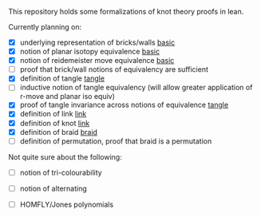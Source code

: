 This repository holds some formalizations of knot theory proofs in lean.

Currently planning on:

- [x] underlying representation of bricks/walls [basic]
- [x] notion of planar isotopy equivalence [basic]
- [x] notion of reidemeister move equivalence [basic]
- [ ] proof that brick/wall notions of equivalency are sufficient
- [x] definition of tangle [tangle]
- [ ] inductive notion of tangle equivalency (will allow greater application of r-move and planar iso equiv)
- [x] proof of tangle invariance across notions of equivalence [tangle]
- [x] definition of link [link]
- [x] definition of knot [link]
- [x] definition of braid [braid]
- [ ] definition of permutation, proof that braid is a permutation

Not quite sure about the following:

- [ ] notion of tri-colourability
- [ ] notion of alternating
- [ ] HOMFLY/Jones polynomials


[basic]: Basic.lean
[tangle]: Tangle.lean
[link]: Link.lean
[braid]: Braid.lean
